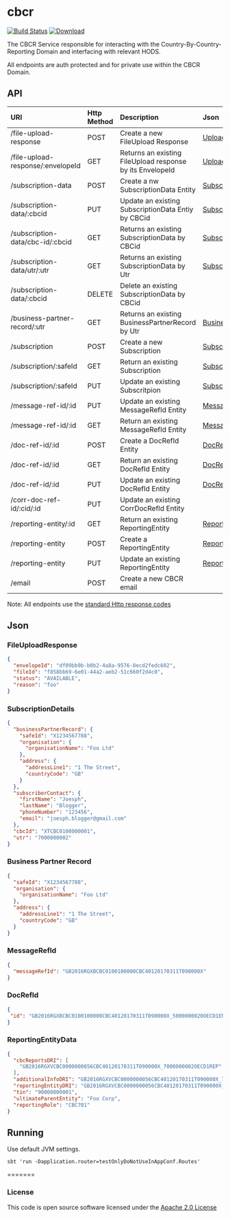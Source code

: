 # cbcr


[![Build Status](https://travis-ci.org/hmrc/cbcr.svg)](https://travis-ci.org/hmrc/cbcr) [ ![Download](https://api.bintray.com/packages/hmrc/releases/cbcr/images/download.svg) ](https://bintray.com/hmrc/releases/cbcr/_latestVersion)

The CBCR Service responsible for interacting with the Country-By-Country-Reporting Domain and interfacing with relevant HODS.

All endpoints are auth protected and for private use within the CBCR Domain.

## API
| URI                              | Http Method |Description                                               |Json          |
|:---------------------------------|:------------|:---------------------------------------------------------|:-------------|
|/file-upload-response             |POST         |Create a new FileUpload Response                          |[UploadFileResponse](#user-content-fileuploadresponse)|
|/file-upload-response/:envelopeId |GET          |Returns an existing FileUpload response by its EnvelopeId |[UploadFileResponse](#user-content-fileuploadresponse)|
|/subscription-data                |POST         |Create a nw SubscriptionData Entity                       |[SubscriptionDetails](#user-content-subscriptiondetails)|
|/subscription-data/:cbcid         |PUT          |Update an existing SubscriptionData Entiy by CBCid        |[SubscriptionDetails](#user-content-subscriptiondetails)|
|/subscription-data/cbc-id/:cbcid  |GET          |Returns an existing SubscriptionData by CBCid             |[SubscriptionDetails](#user-content-subscriptiondetails)|
|/subscription-data/utr/:utr       |GET          |Returns an existing SubscriptionData by Utr               |[SubscriptionDetails](#user-content-subscriptiondetails)|
|/subscription-data/:cbcid         |DELETE       |Delete an existing SubscriptionData by CBCid              |              |
|/business-partner-record/:utr     |GET          |Returns an existing BusinessPartnerRecord by Utr          |[BusinessPartnerRecord](#user-content-businesspartnerrecord)|
|/subscription                     |POST         |Create a new Subscription                                 |[SubscriptionDetails](#user-content-subscriptiondetails)|
|/subscription/:safeId             |GET          |Return an existing Subscription                           |[SubscriptionDetails](#user-content-subscriptiondetails)|
|/subscription/:safeId             |PUT          |Update an existing Subscritpion                           |[SubscriptionDetails](#user-content-subscriptiondetails)|
|/message-ref-id/:id               |PUT          |Update an existing MessageRefId Entity                    |[MessageRefId](#user-content-messagerefid)|
|/message-ref-id/:id               |GET          |Return an existing MessageRefId Entity                    |[MessageRefId](#user-content-messagerefid)|
|/doc-ref-id/:id                   |POST         |Create a DocRefId Entity                                  |[DocRefID](#user-content-docrefid)|
|/doc-ref-id/:id                   |GET          |Return an existing DocRefId Entity                        |[DocRefID](#user-content-docrefid)|
|/doc-ref-id/:id                   |PUT          |Update an existing DocRefId Entity                        |[DocRefID](#user-content-docrefid)|
|/corr-doc-ref-id/:cid/:id         |PUT          |Update an existing CorrDocRefId Entity                    ||
|/reporting-entity/:id             |GET          |Return an existing ReportingEntity                        |[ReportingEntityData](#user-content-reportingentitydata)|
|/reporting-entity                 |POST         |Create a ReportingEntity                                  |[ReportingEntityData](#user-content-reportingentitydata)|
|/reporting-entity                 |PUT          |Update an existing ReportingEntity                        |[ReportingEntityData](#user-content-reportingentitydata)|
|/email                            |POST         |Create a new CBCR email                                   ||                                     


Note: All endpoints use the [standard Http response codes](https://httpstatuses.com)


## Json

### FileUploadResponse
```json
{
  "envelopeId": "df09bb9b-b0b2-4a8a-9576-8ecd2fedc602",
  "fileId": "f858bb69-6e01-44a2-aeb2-51c660f2d4c0",
  "status": "AVAILABLE",
  "reason": "foo"
}
```
### SubscriptionDetails

```json
{
  "businessPartnerRecord": {
    "safeId": "X1234567788",
    "organisation": {
      "organisationName": "Foo Ltd"
    },
    "address": {
      "addressLine1": "1 The Street",
      "countryCode": "GB"
    }
  },
  "subscriberContact": {
    "firstName": "Joesph",
    "lastName": "Blogger",
    "phoneNumber": "123456",
    "email": "joesph.blogger@gmail.com"
  },
  "cbcId": "XTCBC0100000001",
  "utr": "7000000002"
}
```

### Business Partner Record
```json
{
  "safeId": "X1234567788",
  "organisation": {
    "organisationName": "Foo Ltd"
  },
  "address": {
    "addressLine1": "1 The Street",
    "countryCode": "GB"
  }
}
```

### MessageRefId

```json
{
  "messageRefId": "GB2016RGXBCBC0100100000CBC40120170311T090000X"
}
```

### DocRefId
```json
{
 "id": "GB2016RGXBCBC0100100000CBC40120170311T090000X_5000000020OECD1ENT"
}
```

### ReportingEntityData
```json
{
  "cbcReportsDRI": [
    "GB2016RGXVCBC0000000056CBC40120170311T090000X_7000000002OECD1REP"
  ],
  "additionalInfoDRI": "GB2016RGXVCBC0000000056CBC40120170311T090000X_7000000002OECD1REP",
  "reportingEntityDRI": "GB2016RGXVCBC0000000056CBC40120170311T090000X_7000000002OECD1REP",
  "tin": "90000000001",
  "ultimateParentEntity": "Foo Corp",
  "reportingRole": "CBC701"
}
```

## Running

Use default JVM settings.

```sbtshell
sbt 'run -Dapplication.router=testOnlyDoNotUseInAppConf.Routes'
```

=======


### License

This code is open source software licensed under the [Apache 2.0 License]("http://www.apache.org/licenses/LICENSE-2.0.html")

